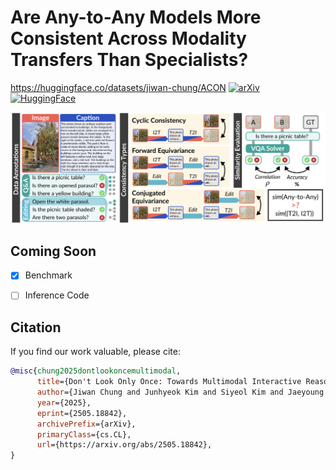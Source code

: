 # Are Any-to-Any Models More Consistent Across Modality Transfers Than Specialists?


https://huggingface.co/datasets/jiwan-chung/ACON
[![arXiv](https://img.shields.io/badge/arXiv-tbu-b31b1b.svg)](https://arxiv.org/abs/tbu) [![HuggingFace](https://img.shields.io/badge/%F0%9F%A4%97%20Hugging%20Face-ACON-FFD21E)](https://huggingface.co/datasets/jiwan-chung/ACON)

<p align="center">
  <img src="assets/figure.png">
</p>

## Coming Soon
- [x] Benchmark
- [ ] Inference Code


## Citation
If you find our work valuable, please cite:
```bibtex
@misc{chung2025dontlookoncemultimodal,
      title={Don't Look Only Once: Towards Multimodal Interactive Reasoning with Selective Visual Revisitation}, 
      author={Jiwan Chung and Junhyeok Kim and Siyeol Kim and Jaeyoung Lee and Min Soo Kim and Youngjae Yu},
      year={2025},
      eprint={2505.18842},
      archivePrefix={arXiv},
      primaryClass={cs.CL},
      url={https://arxiv.org/abs/2505.18842}, 
}
```
